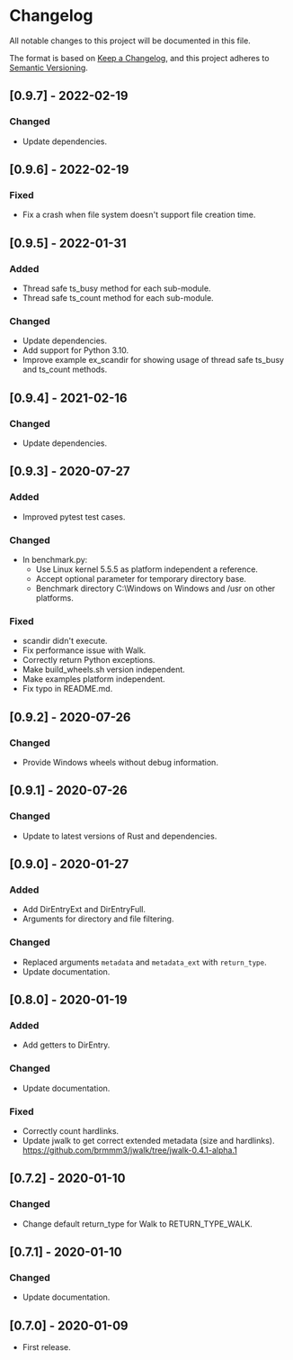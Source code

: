 # Changelog

All notable changes to this project will be documented in this file.

The format is based on [Keep a Changelog](https://keepachangelog.com/en/1.0.0/),
and this project adheres to [Semantic Versioning](https://semver.org/spec/v2.0.0.html).

## [0.9.7] - 2022-02-19

### Changed

- Update dependencies.


## [0.9.6] - 2022-02-19

### Fixed

- Fix a crash when file system doesn't support file creation time.


## [0.9.5] - 2022-01-31

### Added

- Thread safe ts_busy method for each sub-module.
- Thread safe ts_count method for each sub-module.

### Changed

- Update dependencies.
- Add support for Python 3.10.
- Improve example ex_scandir for showing usage of thread safe ts_busy and ts_count methods.


## [0.9.4] - 2021-02-16

### Changed

- Update dependencies.

## [0.9.3] - 2020-07-27

### Added

- Improved pytest test cases.

### Changed

- In benchmark.py:
  - Use Linux kernel 5.5.5 as platform independent a reference.
  - Accept optional parameter for temporary directory base.
  - Benchmark directory C:\Windows on Windows and /usr on other platforms.

### Fixed

- scandir didn't execute.
- Fix performance issue with Walk.
- Correctly return Python exceptions.
- Make build_wheels.sh version independent.
- Make examples platform independent.
- Fix typo in README.md.

## [0.9.2] - 2020-07-26

### Changed

- Provide Windows wheels without debug information.

## [0.9.1] - 2020-07-26

### Changed

- Update to latest versions of Rust and dependencies.

## [0.9.0] - 2020-01-27

### Added

- Add DirEntryExt and DirEntryFull.
- Arguments for directory and file filtering.

### Changed

- Replaced arguments `metadata` and `metadata_ext` with `return_type`.
- Update documentation.

## [0.8.0] - 2020-01-19

### Added

- Add getters to DirEntry.

### Changed

- Update documentation.

### Fixed

- Correctly count hardlinks.
- Update jwalk to get correct extended metadata (size and hardlinks).
  https://github.com/brmmm3/jwalk/tree/jwalk-0.4.1-alpha.1

## [0.7.2] - 2020-01-10

### Changed

- Change default return_type for Walk to RETURN_TYPE_WALK.

## [0.7.1] - 2020-01-10

### Changed

- Update documentation.

## [0.7.0] - 2020-01-09

- First release.
